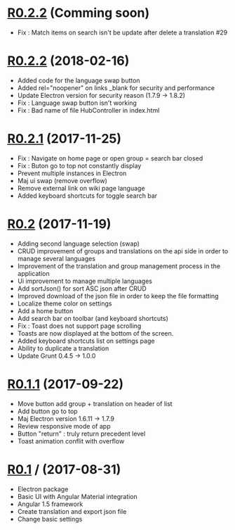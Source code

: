 # [R0.2.2](https://github.com/foxdog05000/serina/releases/tag/R0.2.3) (Comming soon)


- Fix : Match items on search isn't be update after delete a translation #29

# [R0.2.2](https://github.com/foxdog05000/serina/releases/tag/R0.2.2) (2018-02-16)


- Added code for the language swap button
- Added rel="noopener" on links \_blank for security and performance
- Update Electron version for security reason (1.7.9 -> 1.8.2)
- Fix : Language swap button isn't working
- Fix : Bad name of file HubController in index.html

# [R0.2.1](https://github.com/foxdog05000/serina/releases/tag/R0.2.1) (2017-11-25)


- Fix : Navigate on home page or open group = search bar closed
- Fix : Buton go to top not constantly display
- Prevent multiple instances in Electron
- Maj ui swap (remove overflow)
- Remove external link on wiki page language
- Added keyboard shortcuts for toggle search bar

# [R0.2](https://github.com/foxdog05000/serina/releases/tag/R0.2) (2017-11-19)


- Adding second language selection (swap)
- CRUD improvement of groups and translations on the api side in order to manage several languages
- Improvement of the translation and group management process in the application
- Ui improvement to manage multiple languages
- Add sortJson() for sort ASC json after CRUD
- Improved download of the json file in order to keep the file formatting
- Localize theme color on settings
- Add a home button
- Add search bar on toolbar (and keyboard shortcuts)
- Fix : Toast does not support page scrolling
- Toasts are now displayed at the bottom of the screen.
- Added keyboard shortcuts list on settings page
- Ability to duplicate a translation
- Update Grunt 0.4.5 -> 1.0.0

# [R0.1.1](https://github.com/foxdog05000/serina/releases/tag/R0.1.1) (2017-09-22)


- Move button add group + translation on header of list
- Add button go to top
- Maj Electron version 1.6.11 -> 1.7.9
- Review responsive mode of app
- Button "return" : truly return precedent level
- Toast animation conflit with overflow

# [R0.1](https://github.com/foxdog05000/serina/releases/tag/R0.1) / (2017-08-31)


- Electron package
- Basic UI with Angular Material integration
- Angular 1.5 framework
- Create translation and export json file
- Change basic settings
